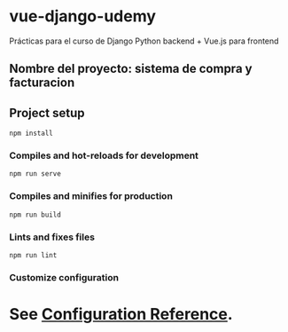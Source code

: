 # vue-django-udemy
Prácticas para el curso de Django Python backend + Vue.js para frontend

## Nombre del proyecto: sistema de compra y facturacion

## Project setup
```
npm install
```

### Compiles and hot-reloads for development
```
npm run serve
```

### Compiles and minifies for production
```
npm run build
```

### Lints and fixes files
```
npm run lint
```

### Customize configuration
See [Configuration Reference](https://cli.vuejs.org/config/).
=======


